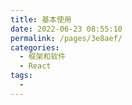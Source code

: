 ```yaml
---
title: 基本使用
date: 2022-06-23 08:55:10
permalink: /pages/3e8aef/
categories:
  - 框架和软件
  - React
tags:
  - 
---
```

<!-- ---
title: 基本使用
date: 2022-06-23 08:55:10
permalink: /pages/510cc9/
categories:
  - 框架和软件
  - React
tags:
    -
---

## React 基础

React 是一个构建用户界面的库 ， 但是整个生态一起构成了一个框架

## react 特点

- 声明式 UI
- 组件化

## react 脚手架

脚手架：为了保证各施工过程顺利进行而搭建的工作平台

## 基本使用

- 导入 `react` 和 `react-dom`

```js
import React form 'react' import ReactDom from 'react-dom'
```

- 创建 `react` 元素

```js
const title = React.createElement('h1', null, 'hello react')
```

- 渲染 `react` 元素到页面

```js
ReactDom.render(title, document.getElementById('root'))
```

## jsx

解决 `createElemenet` 繁琐不简洁、不直观等缺点问题

`JSX` 是 `JavaScript XML` 的简写，表示了在 `js` 代码中写 `XML` 格式的代码

### 基本使用

```js
import ReactDom from "react-dom"
const element = <div id="box">233<div>
//渲染
ReactDom.render(element,document.getElementById('root'))
```

**注意点**

- 只有在脚手架中才能使用 `jsx` 语法
- `jsx` 语法必须只有一个根节点
- `class` 属性 另起名为 `className`

### 幽灵节点

`<React.Fragment></React.Fragment>` 相当于创建 `JSX` 的根节点 ，不会渲染任何的内容

且在编写 `JSX` 代码时，最好加上 `()` 来表示是一个整体

### 插入表达式

> 可以使用 `{}` 来使用 js 表达式

- 基本使用

  ```js
  const name = 'ydh' const age = 22 const title = (
  <h1>
    姓名:{name} ,年龄:{age}
   </h1>
  )
  ```

- 可以访问对象的属性 `{obj.name}`

- 可以访问数组的下标 `{arr[0]}`

- 可以使用三元运算符 `{age>18?'1':'0'}`

- 可以调用方法 `{template()}`

- 可以调用 `JSX` 本身 `{element}`

- JSX 中的注释 `{/**/}`

### 条件渲染

```js
const loading = true 
function render(){ if(loading){ return
<div>加载中</div>
}else{ return
<div>页面显示</div>
} } const element =
<div>{render()}</div>

ReactDom.render(element,document.getElementById('root'))
```

- `if/else`
- 三元有运算符
- 逻辑运算符

### 列表渲染

```js
const list = ['y','d','h'] 
const element = (
<div>
      <h1>列表的渲染</h1>
      <ul>
        {list.map((item,index)=>(
          <li key={index}>{item}</li>
         ))}
      </ul>
    </div>
)
```

### 样式处理

- 行内样式

  `<h1 style={{backgroundColor:bgColor,width:400,height="400"}}`

  外边括号表示是一个动态的 css 样式，里边的括号表示是一个对象

- 引入 `css` 样式文件

  ```js
  import ".css" const dv =
  <div className="xxx"></div>
  ```

  **注意** ： 动态使用 `className`

  1. 可以使用动态字符串拼接解决

     `className = {`${isRed ? 'red' : ' ' }`}`

  2. 可以使用数组拼接

     `classArr.join(' ')`

     进阶版

     ```js
     function classNames(obj) {
       return Object.keys(obj)
         .filter((key) => obj[key])
         .join(' ')
     }
     ```

  3. 使用 `classnames` 第三方库包

     ```js
     import classnames from "classnames" <h1 className =
     {classnames('box',{red:isRed,pink:isPink})}
     ```

## 组件化

## -->
